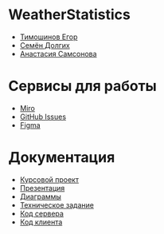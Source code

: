 # WeatherStatistics
* [Тимошинов Егор](https://github.com/Morgomir1)
* [Семён Долгих](https://github.com/BlG-SEM)
* [Анастасия Самсонова](https://github.com/Nastya-Samsonova)

# Сервисы для работы
* [Miro](https://miro.com/app/board/uXjVMdmeG98=/)
* [GitHub Issues](https://github.com/Morgomir1/WeatherStatistics/issues)
* [Figma](https://www.figma.com/file/1puqRHwjSr7R51WveWESQW/Untitled?node-id=0%3A1&t=1qfSRSPv4mcw0xyQ-1)

# Документация
* [Курсовой проект](https://github.com/Morgomir1/WeatherStatistics/blob/main/Documentation/Курсовой%20проект%20(8).pdf)
* [Презентация](https://github.com/Morgomir1/WeatherStatistics/blob/main/Documentation/Погодная%20статистика.pdf)
* [Диаграммы](https://github.com/Morgomir1/WeatherStatistics/tree/main/Diagrams)
* [Техническое задание](https://github.com/Morgomir1/WeatherStatistics/blob/main/Documentation/%D0%A2%D0%B5%D1%85%D0%BD%D0%B8%D1%87%D0%B5%D1%81%D0%BA%D0%BE%D0%B5%20%D0%B7%D0%B0%D0%B4%D0%B0%D0%BD%D0%B8%D0%B5%202-2.pdf)
* [Код сервера]([https://github.com/Morgomir1/WeatherStatistics/tree/develop](https://github.com/Morgomir1/WeatherStatistics/tree/develop/src/main/java/weatherStatistics))
* [Код клиента]([https://github.com/Morgomir1/WeatherStatistics/tree/develop](https://github.com/Morgomir1/WeatherStatistics/tree/develop/src/main/java/weatherStatistics)](https://github.com/Morgomir1/WeatherStatistics/tree/develop/src/main/resources))
